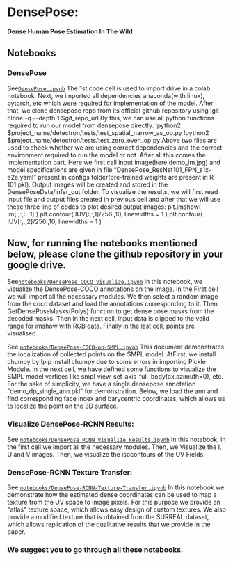 # DensePose: 
**Dense Human Pose Estimation In The Wild**

## Notebooks

### DensePose
See[`DensePose.ipynb`](DensePose.ipynb)
The 1st code cell is used to import drive in a colab notebook. Next, we imported all dependencies anaconda(with linux), pytorch, etc which were required for implementation of the model. After that, we clone densepose repo from its official github repository using
!git clone -q --depth 1 $git_repo_url
By this, we can use all python functions required to run our model from densepose directly.
!python2 $project_name/detectron/tests/test_spatial_narrow_as_op.py
!python2 $project_name/detectron/tests/test_zero_even_op.py
Above two files are used to check whether we are using correct dependencies and the correct environment required to run the model or not. 
After all this comes the implementation part. Here we first call input image(here demo_im.jpg) and model specifications are given in file “DensePose_ResNet101_FPN_s1x-e2e.yaml” present in configs folder(pre-trained weights are present in R-101.pkl). Output images will be created and stored in the DensePoseData/infer_out folder. 
To visualize the results, we will first read input file and output files created in previous cell and after that we will use these three line of codes to plot desired output images:
plt.imshow( im[:,:,::-1] )
plt.contour( IUV[:,:,1]/256.,10, linewidths = 1 )
plt.contour( IUV[:,:,2]/256.,10, linewidths = 1 )

## Now, for running the notebooks mentioned below, please clone the github repository in your google drive.

See[`notebooks/DensePose_COCO_Visualize.ipynb`](notebooks/DensePose_COCO_Visualize.ipynb) 
In this notebook, we visualize the DensePose-COCO annotations on the image. In the First cell we will import all the necessary modules. We then select a random image from the coco dataset and load the annotations corresponding to it. Then GetDensePoseMasks(Polys) function to get dense pose masks from the decoded masks. Then in the next cell, input data is clipped to the valid range for imshow with RGB data. Finally in the last cell, points are visualised.


See [`notebooks/DensePose-COCO-on-SMPL.ipynb`](notebooks/DensePose-COCO-on-SMPL.ipynb) 
This document demonstrates the localization of collected points on the SMPL model. AtFirst, we install chumpy by !pip install chumpy due to some errors in importing Pickle Module. In the next cell, we have defined some functions to visualize the SMPL model vertices like smpl_view_set_axis_full_body(ax,azimuth=0), etc. For the sake of simplicity, we have a single densepose annotation "demo_dp_single_ann.pkl" for demonstration.
Below, we load the ann and find corresponding face index and barycentric coordinates, which allows us to localize the point on the 3D surface.


### Visualize DensePose-RCNN Results:

See [`notebooks/DensePose_RCNN_Visualize_Results.ipynb`](notebooks/DensePose_RCNN_Visualize_Results.ipynb) 
In this notebook, in the first cell we import all the necessary modules. Then, we Visualize the I, U and V images. Then, we visualize the isocontours of the UV Fields. 

### DensePose-RCNN Texture Transfer:

See [`notebooks/DensePose-RCNN-Texture-Transfer.ipynb`](notebooks/DensePose-RCNN-Texture-Transfer.ipynb) 
In this notebook we demonstrate how the estimated dense coordinates can be used to map a texture from the UV space to image pixels. For this purpose we provide an "atlas" texture space, which allows easy design of custom textures. We also provide a modified texture that is obtained from the SURREAL dataset, which allows replication of the qualitative results that we provide in the paper.

### We suggest you to go through all these notebooks.

